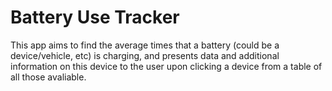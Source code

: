 # Battery Use Tracker

This app aims to find the average times that a battery (could be a device/vehicle, etc) is charging, and presents data and additional information on this device to the user upon clicking a device from a table of all those avaliable.

